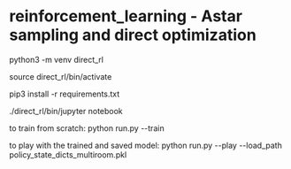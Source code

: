 # reinforcement_learning - Astar sampling and direct optimization

python3 -m venv direct_rl

source direct_rl/bin/activate

pip3 install -r requirements.txt

./direct_rl/bin/jupyter notebook

to train from scratch:
  python run.py --train

to play with the trained and saved model:
  python run.py --play --load_path policy_state_dicts_multiroom.pkl
